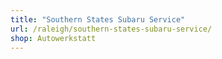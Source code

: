 ```yaml
---
title: "Southern States Subaru Service"
url: /raleigh/southern-states-subaru-service/
shop: Autowerkstatt
---
```

